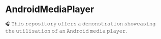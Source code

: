 # AndroidMediaPlayer
🎧 𝚃𝚑𝚒𝚜 𝚛𝚎𝚙𝚘𝚜𝚒𝚝𝚘𝚛𝚢 𝚘𝚏𝚏𝚎𝚛𝚜 𝚊 𝚍𝚎𝚖𝚘𝚗𝚜𝚝𝚛𝚊𝚝𝚒𝚘𝚗 𝚜𝚑𝚘𝚠𝚌𝚊𝚜𝚒𝚗𝚐 𝚝𝚑𝚎 𝚞𝚝𝚒𝚕𝚒𝚜𝚊𝚝𝚒𝚘𝚗 𝚘𝚏 𝚊𝚗 𝙰𝚗𝚍𝚛𝚘𝚒𝚍 𝚖𝚎𝚍𝚒𝚊 𝚙𝚕𝚊𝚢𝚎𝚛.
